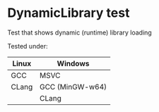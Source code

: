 # DynamicLibrary test
Test that shows dynamic (runtime) library loading

Tested under:

| Linux | Windows         |
|-------|-----------------|
| GCC   | MSVC            |
| CLang | GCC (MinGW-w64) |
|       | CLang           |